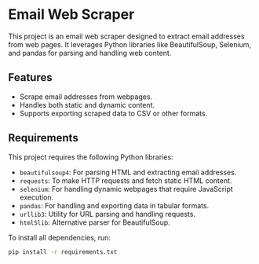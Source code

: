 # Email Web Scraper

This project is an email web scraper designed to extract email addresses from web pages. It leverages Python libraries like BeautifulSoup, Selenium, and pandas for parsing and handling web content.

## Features
- Scrape email addresses from webpages.
- Handles both static and dynamic content.
- Supports exporting scraped data to CSV or other formats.

## Requirements
This project requires the following Python libraries:

- `beautifulsoup4`: For parsing HTML and extracting email addresses.
- `requests`: To make HTTP requests and fetch static HTML content.
- `selenium`: For handling dynamic webpages that require JavaScript execution.
- `pandas`: For handling and exporting data in tabular formats.
- `urllib3`: Utility for URL parsing and handling requests.
- `html5lib`: Alternative parser for BeautifulSoup.

To install all dependencies, run:

```bash
pip install -r requirements.txt
